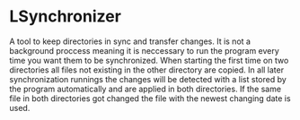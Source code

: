 # LSynchronizer
A tool to keep directories in sync and transfer changes.
It is not a background proccess meaning it is neccessary to run the program every time you want them to be synchronized. When starting the first time on two directories all files not existing in the other directory are copied. In all later synchronization runnings the changes will be detected with a list stored by the program automatically and are applied in both directories. If the same file in both directories got changed the file with the newest changing date is used.
